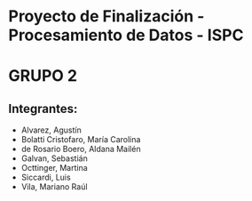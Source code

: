 # Proyecto de Finalización - Procesamiento de Datos - ISPC

# GRUPO 2

## Integrantes:
* Alvarez, Agustín
* Bolatti Cristofaro, María Carolina
* de Rosario Boero, Aldana Mailén
* Galvan, Sebastián
* Octtinger, Martina
* Siccardi, Luis
* Vila, Mariano Raúl
